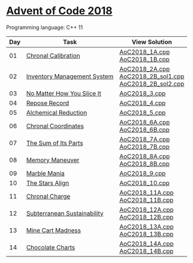 # [Advent of Code 2018](https://adventofcode.com/2018/about)

Programming language: C++ 11

| Day | Task                                                                | View Solution                                                                                                                                                                                                                                                           |
| --- | ------------------------------------------------------------------- | ----------------------------------------------------------------------------------------------------------------------------------------------------- |
| 01  | [Chronal Calibration](https://adventofcode.com/2018/day/1)          | [AoC2018_1A.cpp](/Day01/AoC2018_1A.cpp) <br> [AoC2018_1B.cpp](/Day01/AoC2018_1B.cpp)                                                                  |
| 02  | [Inventory Management System](https://adventofcode.com/2018/day/2)  | [AoC2018_2A.cpp](/Day02/AoC2018_2A.cpp) <br> [AoC2018_2B_sol1.cpp](/Day02/AoC2018_2B_sol1.cpp) <br> [AoC2018_2B_sol2.cpp](/Day02/AoC2018_2B_sol2.cpp) |
| 03  | [No Matter How You Slice It](https://adventofcode.com/2018/day/3)   | [AoC2018_3.cpp](/Day03/AoC2018_3.cpp)                                                                                                                 |
| 04  | [Repose Record](https://adventofcode.com/2018/day/4)                | [AoC2018_4.cpp](/Day04/AoC2018_4.cpp)                                                                                                                 |
| 05  | [Alchemical Reduction](https://adventofcode.com/2018/day/5)         | [AoC2018_5.cpp](/Day05/AoC2018_5.cpp)                                                                                                                 |
| 06  | [Chronal Coordinates](https://adventofcode.com/2018/day/6)          | [AoC2018_6A.cpp](/Day06/AoC2018_6A.cpp) <br> [AoC2018_6B.cpp](/Day06/AoC2018_6B.cpp)                                                                  |
| 07  | [The Sum of Its Parts](https://adventofcode.com/2018/day/7)         | [AoC2018_7A.cpp](/Day07/AoC2018_7A.cpp) <br> [AoC2018_7B.cpp](/Day07/AoC2018_7B.cpp)                                                                  |
| 08  | [Memory Maneuver](https://adventofcode.com/2018/day/8)              | [AoC2018_8A.cpp](/Day08/AoC2018_8A.cpp) <br> [AoC2018_8B.cpp](/Day08/AoC2018_8B.cpp)                                                                  |
| 09  | [Marble Mania](https://adventofcode.com/2018/day/9)                 | [AoC2018_9.cpp](/Day09/AoC2018_9.cpp)                                                                                                                 |
| 10  | [The Stars Align](https://adventofcode.com/2018/day/10)             | [AoC2018_10.cpp](/Day10/AoC2018_10.cpp)                                                                                                               |
| 11  | [Chronal Charge](https://adventofcode.com/2018/day/11)              | [AoC2018_11A.cpp](/Day11/AoC2018_11A.cpp) <br> [AoC2018_11B.cpp](/Day11/AoC2018_11B.cpp)                                                              |
| 12  | [Subterranean Sustainability](https://adventofcode.com/2018/day/12) | [AoC2018_12A.cpp](/Day12/AoC2018_12A.cpp) <br> [AoC2018_12B.cpp](/Day12/AoC2018_12B.cpp)                                                              |
| 13  | [Mine Cart Madness](https://adventofcode.com/2018/day/13)           | [AoC2018_13A.cpp](/Day13/AoC2018_13A.cpp) <br> [AoC2018_13B.cpp](/Day13/AoC2018_13B.cpp)                                                              |
| 14  | [Chocolate Charts](https://adventofcode.com/2018/day/14)            | [AoC2018_14A.cpp](/Day14/AoC2018_14A.cpp) <br> [AoC2018_14B.cpp](/Day14/AoC2018_14B.cpp)                                                              |